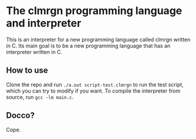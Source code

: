 # The clmrgn programming language and interpreter
This is an interpreter for a new programming language called clmrgn written in C. Its main goal is to be a new programming language that has an interpreter written in C.

## How to use
Clone the repo and run `./a.out script-test.clmrgn` to run the test script, which you can try to modify if you want. To compile the interpreter from source, run `gcc -lm main.c`.

## Docco?
Cope.
